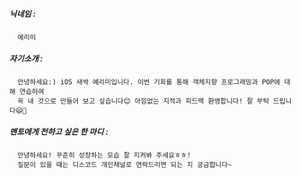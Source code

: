 ##### 닉네임 :
      예리미
##### 자기소개 :
      안녕하세요:) iOS 새싹 예리미입니다. 이번 기회를 통해 객체지향 프로그래밍과 POP에 대해 연습하여 
      꼭 내 것으로 만들어 보고 싶습니다😊 아낌없는 지적과 피드백 환영합니다! 잘 부탁 드립니다😄🙇
##### 멘토에게 전하고 싶은 한 마디 : 
      안녕하세요! 꾸준히 성장하는 모습 잘 지켜봐 주세요ㅎㅎ! 
      질문이 있을 때는 디스코드 개인채널로 연락드리면 되는 지 궁금합니다~ 
